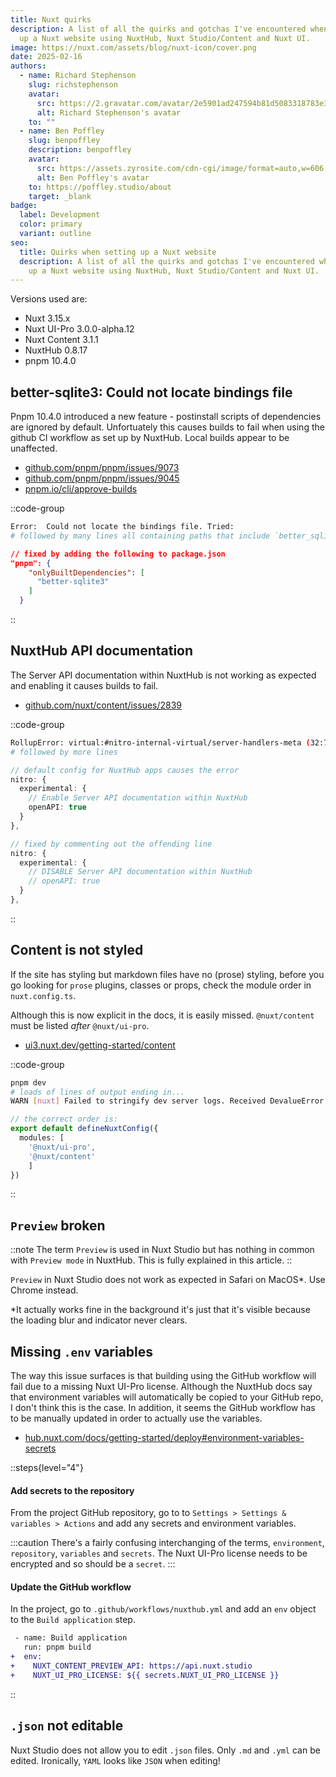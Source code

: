 ```yaml
---
title: Nuxt quirks
description: A list of all the quirks and gotchas I've encountered when setting
  up a Nuxt website using NuxtHub, Nuxt Studio/Content and Nuxt UI.
image: https://nuxt.com/assets/blog/nuxt-icon/cover.png
date: 2025-02-16
authors:
  - name: Richard Stephenson
    slug: richstephenson
    avatar:
      src: https://2.gravatar.com/avatar/2e5901ad247594b81d5083318783e351314a7e6f5dbadc779c3c4c5734afbef7
      alt: Richard Stephenson's avatar
    to: ""
  - name: Ben Poffley
    slug: benpoffley
    description: benpoffley
    avatar:
      src: https://assets.zyrosite.com/cdn-cgi/image/format=auto,w=606,h=769,fit=crop/dWxbrVXW2bF41OlW/ben-poffley-2-YKbrR1M4p2hD10gq.jpeg
      alt: Ben Poffley's avatar
    to: https://poffley.studio/about
    target: _blank
badge:
  label: Development
  color: primary
  variant: outline
seo:
  title: Quirks when setting up a Nuxt website
  description: A list of all the quirks and gotchas I've encountered when setting
    up a Nuxt website using NuxtHub, Nuxt Studio/Content and Nuxt UI.
---
```


Versions used are:

- Nuxt 3.15.x
- Nuxt UI-Pro 3.0.0-alpha.12
- Nuxt Content 3.1.1
- NuxtHub 0.8.17
- pnpm 10.4.0

## better-sqlite3: Could not locate bindings file

Pnpm 10.4.0 introduced a new feature - postinstall scripts of dependencies are ignored by default. Unfortuately this causes builds to fail when using the github CI workflow as set up by NuxtHub. Local builds appear to be unaffected.

- [github.com/pnpm/pnpm/issues/9073](https://github.com/pnpm/pnpm/issues/9073#issuecomment-2649312658)
- [github.com/pnpm/pnpm/issues/9045](https://github.com/pnpm/pnpm/issues/9045#issuecomment-2637610205)
- [pnpm.io/cli/approve-builds](https://pnpm.io/cli/approve-builds)

::code-group
```bash [pnpm]
Error:  Could not locate the bindings file. Tried: 
# followed by many lines all containing paths that include `better_sqlite3`
```

```json [package.json]
// fixed by adding the following to package.json
"pnpm": {
    "onlyBuiltDependencies": [
      "better-sqlite3"
    ]
  }
```
::

## NuxtHub API documentation

The Server API documentation within NuxtHub is not working as expected and enabling it causes builds to fail.

- [github.com/nuxt/content/issues/2839](https://github.com/nuxt/content/issues/2839)

::code-group
```bash [pnpm]
RollupError: virtual:#nitro-internal-virtual/server-handlers-meta (32:7): Identifier "_vtEFC3Meta" has already been declared
# followed by more lines
```

```ts [nuxt.config.ts]
// default config for NuxtHub apps causes the error
nitro: {
  experimental: {
    // Enable Server API documentation within NuxtHub
    openAPI: true
  }
},
```

```ts [nuxt.config.ts]
// fixed by commenting out the offending line
nitro: {
  experimental: {
    // DISABLE Server API documentation within NuxtHub
    // openAPI: true
  }
},
```
::

## Content is not styled

If the site has styling but markdown files have no (prose) styling, before you go looking for `prose` plugins, classes or props, check the module order in `nuxt.config.ts`.

Although this is now explicit in the docs, it is easily missed. `@nuxt/content` must be listed *after* `@nuxt/ui-pro`.

- [ui3.nuxt.dev/getting-started/content](https://ui3.nuxt.dev/getting-started/content)

::code-group
```bash [pnpm]
pnpm dev
# loads of lines of output ending in...
WARN [nuxt] Failed to stringify dev server logs. Received DevalueError: Cannot stringify a function.
```

```ts [nuxt.config.ts]
// the correct order is:
export default defineNuxtConfig({
  modules: [
    '@nuxt/ui-pro',
    '@nuxt/content'
    ]
})
```
::

## `Preview` broken

::note
The term `Preview` is used in Nuxt Studio but has nothing in common with `Preview mode` in NuxtHub. This is fully explained in this article.
::

`Preview` in Nuxt Studio does not work as expected in Safari on MacOS\*. Use Chrome instead.

\*It actually works fine in the background it's just that it's visible because the loading blur and indicator never clears.

## Missing `.env` variables

The way this issue surfaces is that building using the GitHub workflow will fail due to a missing Nuxt UI-Pro license. Although the NuxtHub docs say that environment variables will automatically be copied to your GitHub repo, I don't think this is the case. In addition, it seems the GitHub workflow has to be manually updated in order to actually use the variables.

- [hub.nuxt.com/docs/getting-started/deploy#environment-variables-secrets](https://hub.nuxt.com/docs/getting-started/deploy#environment-variables-secrets)

::steps{level="4"}
#### Add secrets to the repository

From the project GitHub repository, go to to `Settings > Settings & variables > Actions` and add any secrets and environment variables.

  :::caution
  There's a fairly confusing interchanging of the terms, `environment`, `repository`, `variables` and `secrets`. The Nuxt UI-Pro license needs to be encrypted and so should be a `secret`.
  :::

#### Update the GitHub workflow

In the project, go to `.github/workflows/nuxthub.yml` and add an `env` object to the `Build application` step.

```diff [.github/workflows/nuxthub.yml]
 - name: Build application
   run: pnpm build
+  env:
+    NUXT_CONTENT_PREVIEW_API: https://api.nuxt.studio
+    NUXT_UI_PRO_LICENSE: ${{ secrets.NUXT_UI_PRO_LICENSE }}
```
::

## `.json` not editable

Nuxt Studio does not allow you to edit `.json` files. Only `.md` and `.yml` can be edited. Ironically, `YAML` looks like `JSON` when editing!
